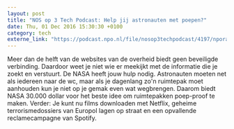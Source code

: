 ```yaml
---
layout: post
title: "NOS op 3 Tech Podcast: Help jij astronauten met poepen?"
date: Thu, 01 Dec 2016 15:30:30 +0100
category: tech
externe_link: "https://podcast.npo.nl/file/nosop3techpodcast/4197/nporadio1_nosop3techpodcast_20161201_nos-op-3-tech-podcast-help-jij-astronauten-met-poepen.mp3"
---
```


Meer dan de helft van de websites van de overheid biedt geen beveiligde verbinding. Daardoor weet je niet wie er meekijkt met de  informatie die je zoekt en verstuurt.
De NASA heeft jouw hulp nodig. Astronauten moeten net als iedereen naar de wc, maar als je dagenlang zo'n ruimtepak moet aanhouden kun je niet op je gemak even wat wegbrengen. Daarom biedt NASA 30.000 dollar voor het beste idee om ruimtepakken poep-proof te maken.
Verder: Je kunt nu films downloaden met Netflix, geheime terrorismedossiers van Europol lagen op straat en een opvallende reclamecampagne van Spotify.<img src="http://feeds.feedburner.com/~r/nosop3-tech-podcast/~4/ipW3jKHcHng" height="1" width="1" alt=""/><img src="http://feeds.feedburner.com/~r/nosop3-tech-podcast/~4/ipW3jKHcHng" height="1" width="1" alt=""/>
